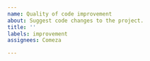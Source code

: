 ```yaml
---
name: Quality of code improvement
about: Suggest code changes to the project.
title: ''
labels: improvement
assignees: Comeza

---
```




